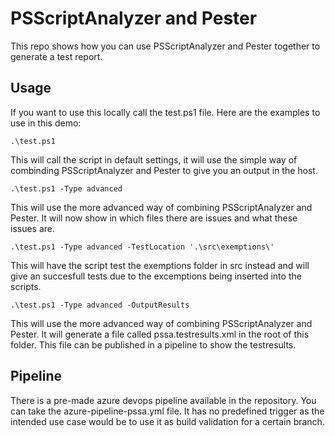 # PSScriptAnalyzer and Pester
This repo shows how you can use PSScriptAnalyzer and Pester together to generate a test report.

## Usage
If you want to use this locally call the test.ps1 file. Here are the examples to use in this demo:

```
.\test.ps1
```
This will call the script in default settings, it will use the simple way of combinding PSScriptAnalyzer and Pester to give you an output in the host.

```
.\test.ps1 -Type advanced
```
This will use the more advanced way of combining PSScriptAnalyzer and Pester. It will now show in which files there are issues and what these issues are.

```
.\test.ps1 -Type advanced -TestLocation '.\src\exemptions\'
```
This will have the script test the exemptions folder in src instead and will give an succesfull tests due to the excemptions being inserted into the scripts.

```
.\test.ps1 -Type advanced -OutputResults   
```
This will use the more advanced way of combining PSScriptAnalyzer and Pester. It will generate a file called pssa.testresults.xml in the root of this folder. This file can be published in a pipeline to show the testresults.

## Pipeline
There is a pre-made azure devops pipeline available in the repository. You can take the azure-pipeline-pssa.yml file. It has no predefined trigger as the intended use case would be to use it as build validation for a certain branch.